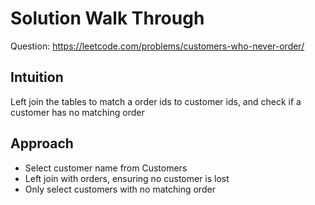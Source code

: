 # Solution Walk Through
Question: https://leetcode.com/problems/customers-who-never-order/

## Intuition
Left join the tables to match a order ids to customer ids, and check if a customer has no matching order
## Approach
- Select customer name from Customers
- Left join with orders, ensuring no customer is lost
- Only select customers with no matching order